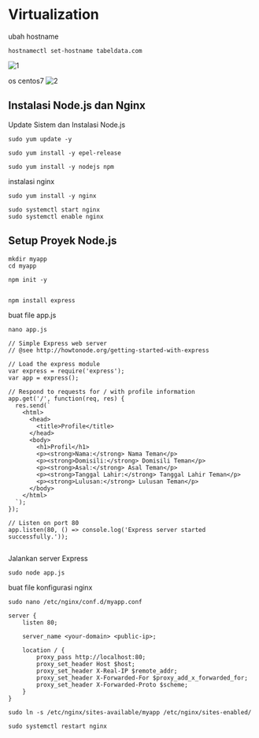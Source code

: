 # Virtualization
ubah hostname 
```
hostnamectl set-hostname tabeldata.com
```
![1](https://github.com/user-attachments/assets/88f59582-49c7-4124-aff0-2be523f76e49)

os centos7
![2](https://github.com/user-attachments/assets/c6561f94-5bc8-4824-b4b9-c626fa7d315f)

## Instalasi Node.js dan Nginx

Update Sistem dan Instalasi Node.js
```
sudo yum update -y

```

```
sudo yum install -y epel-release

```

```
sudo yum install -y nodejs npm

```

instalasi nginx

```
sudo yum install -y nginx

```

```
sudo systemctl start nginx
sudo systemctl enable nginx

```
## Setup Proyek Node.js

```
mkdir myapp
cd myapp

```

```
npm init -y


```

```
npm install express

```
buat file app.js
```
nano app.js

```

```
// Simple Express web server
// @see http://howtonode.org/getting-started-with-express

// Load the express module
var express = require('express');
var app = express();

// Respond to requests for / with profile information
app.get('/', function(req, res) {
  res.send(`
    <html>
      <head>
        <title>Profile</title>
      </head>
      <body>
        <h1>Profil</h1>
        <p><strong>Nama:</strong> Nama Teman</p>
        <p><strong>Domisili:</strong> Domisili Teman</p>
        <p><strong>Asal:</strong> Asal Teman</p>
        <p><strong>Tanggal Lahir:</strong> Tanggal Lahir Teman</p>
        <p><strong>Lulusan:</strong> Lulusan Teman</p>
      </body>
    </html>
  `);
});

// Listen on port 80
app.listen(80, () => console.log('Express server started successfully.'));


```

Jalankan server Express

```
sudo node app.js

```

buat file konfigurasi nginx

```
sudo nano /etc/nginx/conf.d/myapp.conf

```

```
server {
    listen 80;

    server_name <your-domain> <public-ip>;

    location / {
        proxy_pass http://localhost:80;
        proxy_set_header Host $host;
        proxy_set_header X-Real-IP $remote_addr;
        proxy_set_header X-Forwarded-For $proxy_add_x_forwarded_for;
        proxy_set_header X-Forwarded-Proto $scheme;
    }
}

```
```
sudo ln -s /etc/nginx/sites-available/myapp /etc/nginx/sites-enabled/
````

```
sudo systemctl restart nginx

```

